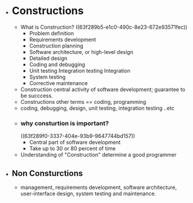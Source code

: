 - # Constructions
	- What is Construction?
	  ((63f289b5-e1c0-490c-8e23-672e93571fec))
		- Problem definition
		- Requirements development
		- Construction planning
		- Software architecture, or high-level design
		- Detailed design
		- Coding and debugging
		- Unit testing Integration testing Integration
		- System testing
		- Corrective maintenance
	- Construction central activity of software development; guarantee to be succcess.
	- Constructions other terms == coding, programming
	- coding, debugging, design, unit testing, integration testing ..etc
	- ### why consturtion is important?
	  ((63f289f0-3337-404e-93b9-9647744bd157))
		- Central part of software development
		- Take up to 30 or 80 percent of time
	- Understanding of "Construction" determine a good programmer
- ## Non Consturctions
	- management, requirements development, software architecture, user-interface design, system testing and maintenance.